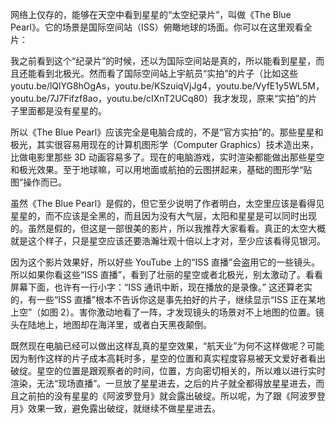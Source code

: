 网络上仅存的，能够在天空中看到星星的“太空纪录片”，叫做《The Blue Pearl》。它的场景是国际空间站（ISS）俯瞰地球的场面。你可以在这里观看全片：

<div id="youtube2-IMVjlgWby74" class="youtube-wrap" data-attrs="{&quot;videoId&quot;:&quot;IMVjlgWby74&quot;,&quot;startTime&quot;:null,&quot;endTime&quot;:null}">



我之前看到这个“纪录片”的时候，还以为国际空间站是真的，所以能看到星星，而且还能看到北极光。然而看了国际空间站上宇航员“实拍”的片子（比如这些 youtu.be/lQlYG8hOgAs，youtu.be/KSzuiqVjJg4，youtu.be/VyfE1y5WL5M，youtu.be/7J7Fifzf8ao，youtu.be/cIXnT2UCq80）我才发现，原来“实拍”的片子里面都是没有星星的。

所以《The Blue Pearl》应该完全是电脑合成的，不是“官方实拍”的。那些星星和极光，其实很容易用现在的计算机图形学（Computer Graphics）技术造出来，比做电影里那些 3D 动画容易多了。现在的电脑游戏，实时渲染都能做出那些星空和极光效果。至于地球嘛，可以用地面或航拍的云图拼起来，基础的图形学“贴图”操作而已。

虽然《The Blue Pearl》是假的，但它至少说明了作者明白，太空里应该是看得见星星的，而不应该是全黑的，而且因为没有大气层，太阳和星星是可以同时出现的。虽然是假的，但这是一部很美的影片，所以我推荐大家看看。真正的太空大概就是这个样子，只是星空应该还要浩瀚壮观十倍以上才对，至少应该看得见银河。

因为这个影片效果好，所以好些 YouTube 上的“ISS 直播”会盗用它的一些镜头。所以如果你看这些“ISS 直播”，看到了壮丽的星空或者北极光，别太激动了。看看屏幕下面，也许有一行小字：“ISS 通讯中断，现在播放的是录像。” 这还算老实的，有一些“ISS 直播”根本不告诉你这是事先拍好的片子，继续显示“ISS 正在某地上空”（如图 2）。害你激动地看了一阵，才发现镜头的场景对不上地图的位置。镜头在陆地上，地图却在海洋里，或者白天黑夜颠倒。

既然现在电脑已经可以做出这样乱真的星空效果，“航天业”为何不这样做呢？可能因为制作这样的片子成本高耗时多，星空的位置和真实程度容易被天文爱好者看出破绽。星空的位置是跟观察者的时间，位置，方向密切相关的，所以难以进行实时渲染，无法“现场直播”。一旦放了星星进去，之后的片子就全都得放星星进去，而且之前拍的没有星星的《阿波罗登月》就会露出破绽。所以呢，为了跟《阿波罗登月》效果一致，避免露出破绽，就继续不做星星进去。
